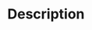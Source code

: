 <!--
Thanks for your contribution, it's so important.

It's an open source project, I share my free time here and in others [open source projects](https://tiagoporto.github.io).

Maybe I'll take time until review your pull request.

Don't be discouraged if this happens. One day I'll review it.

To help me, please provide a general summary of your changes.
-->

# Description

<!-- Why is this change required? What problem does it solve? -->

